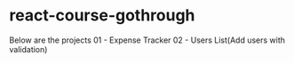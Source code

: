 # react-course-gothrough

Below are the projects
01 - Expense Tracker
02 - Users List(Add users with validation)
